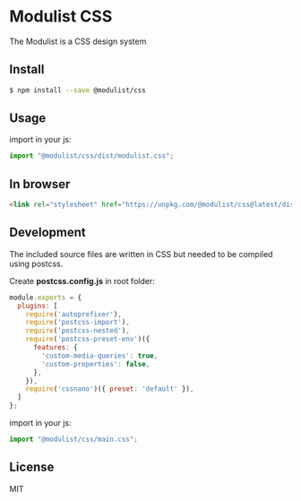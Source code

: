# Modulist CSS

The Modulist is a CSS design system


## Install
```sh
$ npm install --save @modulist/css
```

## Usage
import in your js:
```js
import "@modulist/css/dist/modulist.css";
```

## In browser
```html
<link rel="stylesheet" href="https://unpkg.com/@modulist/css@latest/dist/modulist.css">
```

## Development
The included source files are written in CSS but needed to be compiled using postcss. 

Create **postcss.config.js** in root folder:
```javascript
module.exports = {
  plugins: [
    require('autoprefixer'),
    require('postcss-import'),
    require('postcss-nested'),
    require('postcss-preset-env')({
      features: {
        'custom-media-queries': true,
        'custom-properties': false,
      },
    }),
    require('cssnano')({ preset: 'default' }),
  ]
};
```

import in your js:
```js
import "@modulist/css/main.css";
```

## License
MIT
